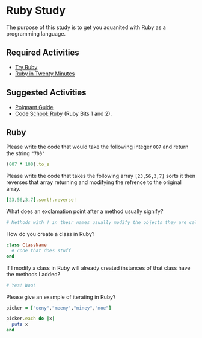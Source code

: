 # Ruby Study

The purpose of this study is to get you aquanited with Ruby as a programming
language.

## Required Activities

-   [Try Ruby](http://tryruby.org/)
-   [Ruby in Twenty Minutes](https://www.ruby-lang.org/en/documentation/quickstart/)

## Suggested Activities

-   [Poignant Guide](http://poignant.guide/)
-   [Code School: Ruby](https://www.codeschool.com/learn/ruby) (Ruby Bits 1 and 2).

## Ruby

Please write the code that would take the following integer `007` and return the
string `"700"`

```ruby
(007 * 100).to_s
```

Please write the code that takes the following array `[23,56,3,7]` sorts it
then reverses that array returning and modifying the refrence to the original
array.

```ruby
[23,56,3,7].sort!.reverse!
```

What does an exclamation point after a method usually signify?

```ruby
# Methods with ! in their names usually modify the objects they are called on.
```

How do you create a class in Ruby?

```ruby
class ClassName
  # code that does stuff
end
```

If I modify a class in Ruby will already created instances of that class have
the methods I added?

```ruby
# Yes! Woo!
```

Please give an example of iterating in Ruby?

```ruby
picker = ["eeny","meeny","miney","moe"]

picker.each do |x|
  puts x
end
```
